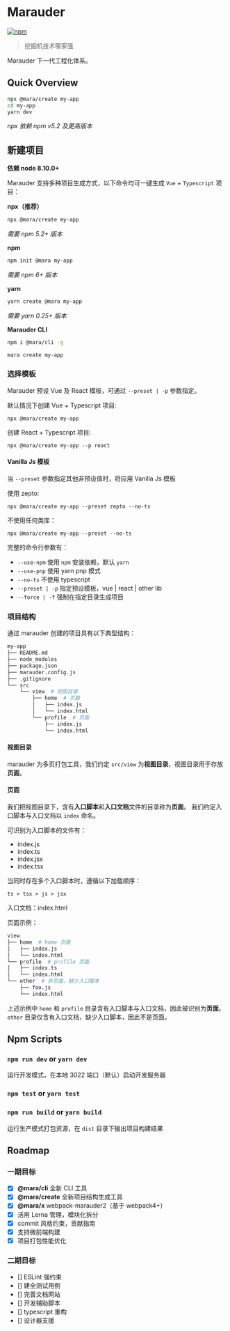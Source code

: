 # Marauder

[![npm](https://img.shields.io/npm/v/@mara/x.svg)](https://www.npmjs.com/package/@mara/x)

> 挖掘机技术哪家强

Marauder 下一代工程化体系。

## Quick Overview

```sh
npx @mara/create my-app
cd my-app
yarn dev
```

_npx 依赖 npm v5.2 及更高版本_

## 新建项目

**依赖 node 8.10.0+**

Marauder 支持多种项目生成方式，以下命令均可一键生成 `Vue` + `Typescript` 项目：

**npx（推荐）**

```sh
npx @mara/create my-app
```

_需要 npm 5.2+ 版本_

**npm**

```sh
npm init @mara my-app
```

_需要 npm 6+ 版本_

**yarn**

```sh
yarn create @mara my-app
```

_需要 yarn 0.25+ 版本_

**Marauder CLI**

```sh
npm i @mara/cli -g

mara create my-app
```

### 选择模板

Marauder 预设 Vue 及 React 模板，可通过 `--preset | -p` 参数指定。

默认情况下创建 Vue + Typescript 项目:

```
npx @mara/create my-app
```

创建 React + Typescript 项目:

```
npx @mara/create my-app --p react
```

#### Vanilla Js 模板

当 `--preset` 参数指定其他非预设值时，将应用 Vanilla Js 模板

使用 zepto:

```
npx @mara/create my-app --preset zepto --no-ts
```

不使用任何类库：

```
npx @mara/create my-app --preset --no-ts
```

完整的命令行参数有：

- `--use-npm` 使用 `npm` 安装依赖，默认 `yarn`
- `--use-pnp` 使用 yarn pnp 模式
- `--no-ts` 不使用 typescript
- `--preset | -p` 指定预设模板，vue | react | other lib
- `--force | -f` 强制在指定目录生成项目

### 项目结构

通过 marauder 创建的项目具有以下典型结构：

```bash
my-app
├── README.md
├── node_modules
├── package.json
├── marauder.config.js
├── .gitignore
└── src
    └── view  # 视图目录
        ├── home  # 页面
        │   ├── index.js
        │   └── index.html
        └── profile  # 页面
            ├── index.js
            └── index.html
```

#### 视图目录

marauder 为多页打包工具，我们约定 `src/view` 为**视图目录**，视图目录用于存放**页面**。

#### 页面

我们把视图目录下，含有**入口脚本**和**入口文档**文件的目录称为**页面**。
我们约定入口脚本与入口文档以 `index` 命名。

可识别为入口脚本的文件有：

- index.js
- index.ts
- index.jsx
- index.tsx

当同时存在多个入口脚本时，遵循以下加载顺序：

```
ts > tsx > js > jsx
```

入口文档：index.html

页面示例：

```bash
view
├── home  # home 页面
│   ├── index.js
│   └── index.html
└── profile  # profile 页面
│   ├── index.ts
│   └── index.html
└── other  # 非页面，缺少入口脚本
    ├── foo.js
    └── index.html
```

上述示例中 `home` 和 `profile` 目录含有入口脚本与入口文档，因此被识别为**页面**。
`other` 目录仅含有入口文档，缺少入口脚本，因此不是页面。

## Npm Scripts

### `npm run dev` or `yarn dev`

运行开发模式，在本地 3022 端口（默认）启动开发服务器

### `npm test` or `yarn test`

### `npm run build` or `yarn build`

运行生产模式打包资源，在 `dist` 目录下输出项目构建结果

## Roadmap

### 一期目标

- [x] **@mara/cli** 全新 CLI 工具
- [x] **@mara/create** 全新项目结构生成工具
- [x] **@mara/x** webpack-marauder2（基于 webpack4+）
- [x] 活用 Lerna 管理，模块化拆分
- [x] commit 风格约束，贡献指南
- [x] 支持微前端构建
- [x] 项目打包性能优化

### 二期目标

- [] ESLint 强约束
- [] 建全测试用例
- [] 完善文档网站
- [] 开发辅助脚本
- [] typescript 重构
- [] 设计器支援
